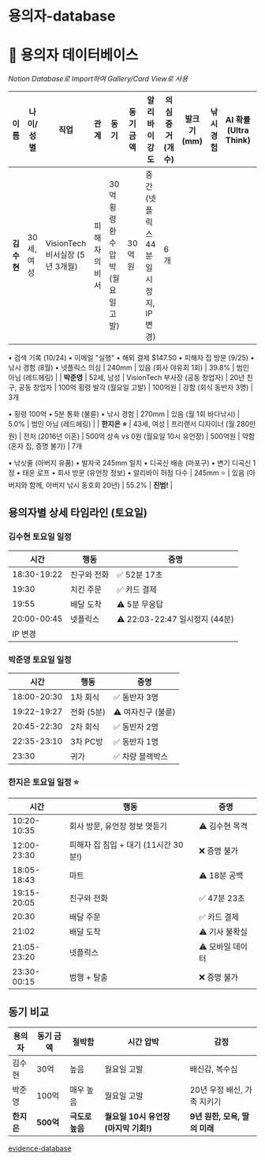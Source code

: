 # 용의자-database

# 👥 용의자 데이터베이스

*Notion Database로 Import하여 Gallery/Card View로 사용*

| 이름 | 나이/성별 | 직업 | 관계 | 동기 | 동기 금액 | 알리바이 강도 | 의심 증거 (개수) | 발크기 (mm) | 낚시 경험 | AI 확률 (Ultra Think) | 실제 진실 |
| --- | --- | --- | --- | --- | --- | --- | --- | --- | --- | --- | --- |
| **김수현** | 30세, 여성 | VisionTech 비서실장 (5년 3개월) | 피해자의 비서 | 30억 횡령 환수 압박 (월요일 고발) | 30억원 | 중간 (넷플릭스 44분 일시정지, IP 변경) | 6개

• 검색 기록 (10/24)
• 이메일 "실행"
• 해외 결제 $147.50
• 피해자 집 방문 (9/25)
• 낚시 경험 (8월)
• 넷플릭스 의심 | 240mm | 있음 (회사 야유회 1회) | 39.8% | 범인 아님 (레드헤링) |
| **박준영** | 52세, 남성 | VisionTech 부사장 (공동 창업자) | 20년 친구, 공동 창업자 | 100억 횡령 발각 (월요일 고발) | 100억원 | 강함 (회식 동반자 3명) | 3개

• 횡령 100억
• 5분 통화 (불륜)
• 낚시 경험 | 270mm | 있음 (월 1회 바다낚시) | 5.0% | 범인 아님 (레드헤링) |
| **한지은 ⭐** | 43세, 여성 | 프리랜서 디자이너 (월 280만원) | 전처 (2016년 이혼) | 500억 상속 vs 0원 (월요일 10시 유언장) | 500억원 | 약함 (혼자 집, 증명 불가) | 7개

• 낚싯줄 (아버지 유품)
• 발자국 245mm 일치
• 디곡신 배송 (마포구)
• 변기 디곡신 1정
• 태운 로프
• 회사 방문 (유언장 정보)
• 알리바이 허점 다수 | 245mm ⭐ | 있음 (아버지와 함께, 아버지 낚시 동호회 20년) | 55.2% | **진범!** |

## 용의자별 상세 타임라인 (토요일)

### 김수현 토요일 일정

| 시간 | 행동 | 증명 |
| --- | --- | --- |
| 18:30-19:22 | 친구와 전화 | ✅ 52분 17초 |
| 19:30 | 치킨 주문 | ✅ 카드 결제 |
| 19:55 | 배달 도착 | ⚠️ 5분 무응답 |
| 20:00-00:45 | 넷플릭스 | ⚠️ 22:03-22:47 일시정지 (44분)
IP 변경 |

### 박준영 토요일 일정

| 시간 | 행동 | 증명 |
| --- | --- | --- |
| 18:00-20:30 | 1차 회식 | ✅ 동반자 3명 |
| 19:22-19:27 | 전화 (5분) | ⚠️ 여자친구 (불륜) |
| 20:45-22:30 | 2차 회식 | ✅ 동반자 2명 |
| 22:35-23:10 | 3차 PC방 | ✅ 동반자 1명 |
| 23:30 | 귀가 | ✅ 차량 블랙박스 |

### 한지은 토요일 일정 ⭐

| 시간 | 행동 | 증명 |
| --- | --- | --- |
| 10:20-10:35 | 회사 방문, 유언장 정보 엿듣기 | ⚠️ 김수현 목격 |
| 12:00-23:30 | 피해자 집 침입 + 대기 (11시간 30분!) | ❌ 증명 불가 |
| 18:05-18:43 | 마트 | ⚠️ 18분 공백 |
| 19:15-20:05 | 친구와 전화 | ✅ 47분 23초 |
| 20:30 | 배달 주문 | ✅ 카드 결제 |
| 21:02 | 배달 도착 | ⚠️ 기사 불확실 |
| 21:05-23:20 | 넷플릭스 | ⚠️ 모바일 데이터 |
| 23:30-00:15 | 범행 + 탈출 | ❌ 증명 불가 |

## 동기 비교

| 용의자 | 동기 금액 | 절박함 | 시간 압박 | 감정 |
| --- | --- | --- | --- | --- |
| 김수현 | 30억 | 높음 | 월요일 고발 | 배신감, 복수심 |
| 박준영 | 100억 | 매우 높음 | 월요일 고발 | 20년 우정 배신, 가족 지키기 |
| **한지은** | **500억** | **극도로 높음** | **월요일 10시 유언장 (마지막 기회!)** | **9년 원한, 모욕, 딸의 미래** |

[evidence-database](https://www.notion.so/evidence-database-282faa34f4d880a7bc22c8b47ab04a91?pvs=21)